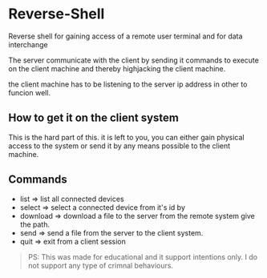 # Reverse-Shell
Reverse shell for gaining access of a remote user terminal and for data interchange

The server communicate with the client by sending it commands to execute on the client machine and thereby highjacking the client machine.

the client machine has to be listening to the server ip address in other to funcion well.

## How to get it on the client system
This is the hard part of this. it is left to you, you can either gain physical access to the system or send it by any means possible to the client machine.

## Commands
- list => list all connected devices
- select => select a connected device from it's id by
- download => download a file to the server from the remote system give the path.
- send => send a file from the server to the client system.
- quit => exit from a client session



> PS: This was made for educational and it support intentions only. I do not support any type of crimnal behaviours. 
